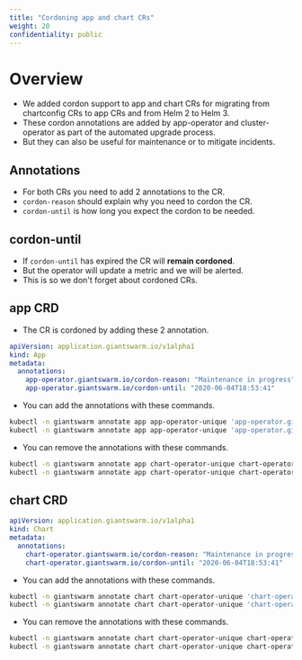 ```yaml
---
title: "Cordoning app and chart CRs"
weight: 20
confidentiality: public
---
```


# Overview

- We added cordon support to app and chart CRs for migrating from chartconfig
CRs to app CRs and from Helm 2 to Helm 3.
- These cordon annotations are added by app-operator and cluster-operator as
part of the automated upgrade process.
- But they can also be useful for maintenance or to mitigate incidents.

## Annotations

- For both CRs you need to add 2 annotations to the CR.
- `cordon-reason` should explain why you need to cordon the CR.
- `cordon-until` is how long you expect the cordon to be needed.

## cordon-until

- If `cordon-until` has expired the CR will **remain cordoned**.
- But the operator will update a metric and we will be alerted.
- This is so we don't forget about cordoned CRs.

## app CRD

- The CR is cordoned by adding these 2 annotation.

```yaml
apiVersion: application.giantswarm.io/v1alpha1
kind: App
metadata:
  annotations:
    app-operator.giantswarm.io/cordon-reason: "Maintenance in progress"
    app-operator.giantswarm.io/cordon-until: "2020-06-04T18:53:41"
```

- You can add the annotations with these commands.

```bash
kubectl -n giantswarm annotate app app-operator-unique 'app-operator.giantswarm.io/cordon-reason'='Maintenance in progress'
kubectl -n giantswarm annotate app app-operator-unique 'app-operator.giantswarm.io/cordon-until'=$(date -v +1d '+%Y-%m-%dT%H:%M:%S)
```

- You can remove the annotations with these commands.

```bash
kubectl -n giantswarm annotate app chart-operator-unique chart-operator.giantswarm.io/cordon-reason-
kubectl -n giantswarm annotate app chart-operator-unique chart-operator.giantswarm.io/cordon-until-
```

## chart CRD

```yaml
apiVersion: application.giantswarm.io/v1alpha1
kind: Chart
metadata:
  annotations:
    chart-operator.giantswarm.io/cordon-reason: "Maintenance in progress"
    chart-operator.giantswarm.io/cordon-until: "2020-06-04T18:53:41"
```

- You can add the annotations with these commands.

```bash
kubectl -n giantswarm annotate chart chart-operator-unique 'chart-operator.giantswarm.io/cordon-reason'='Maintenance in progress'
kubectl -n giantswarm annotate chart chart-operator-unique 'chart-operator.giantswarm.io/cordon-until'=$(date -v +1d '+%Y-%m-%dT%H:%M:%S')
```

- You can remove the annotations with these commands.

```bash
kubectl -n giantswarm annotate chart chart-operator-unique chart-operator.giantswarm.io/cordon-reason-
kubectl -n giantswarm annotate chart chart-operator-unique chart-operator.giantswarm.io/cordon-until-
```
